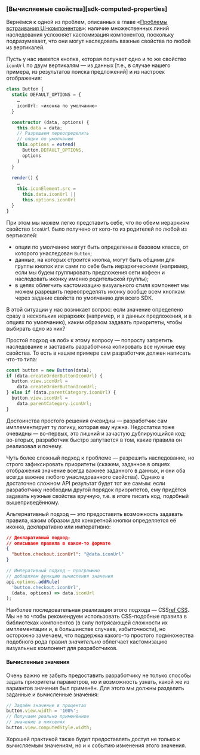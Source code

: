 ### [Вычисляемые свойства][sdk-computed-properties]

Вернёмся к одной из проблем, описанных в главе «[Проблемы встраивания UI-компонентов](#sdk-ui-components)»: наличие множественных линий наследования усложняет кастомизация компонентов, поскольку подразумевает, что они могут наследовать важные свойства по любой из вертикалей. 

Пусть у нас имеется кнопка, которая получает одно и то же свойство `iconUrl` по двум вертикалям — из данных [т.е., в случае нашего примера, из результатов поиска предложений] и из настроек отображения:

```typescript
class Button {
  static DEFAULT_OPTIONS = {
    …
    iconUrl: <иконка по умолчанию>
  }

  constructor (data, options) {
    this.data = data;
    // Разрешаем переопределять
    // опции по умолчанию
    this.options = extend(
      Button.DEFAULT_OPTIONS,
      options
    )
  }

  render() {
    …
    this.iconElement.src = 
      this.data.iconUrl || 
      this.options.iconUrl
  }
}
```

При этом мы можем легко представить себе, что по обеим иерархиям свойство `iconUrl` было получено от кого-то из родителей по любой из вертикалей:
  * опции по умолчанию могут быть определены в базовом классе, от которого унаследован `Button`;
  * данные, на которых строится кнопка, могут быть общими для группы кнопок или сами по себе быть иерархическими (например, если мы будем группировать предложения сети кофеен и наследовать иконку именно родительской группы);
  * в целях облегчить кастомизацию визуального стиля компонент мы можем разрешить переопределять иконку вообще всем кнопкам через задание свойств по умолчанию для всего SDK.

В этой ситуации у нас возникает вопрос: если значение определено сразу в нескольких иерархиях (например, и в данных предложения, и в опциях по умолчанию), каким образом задавать приоритеты, чтобы выбирать одно из них?

Простой подход «в лоб» к этому вопросу — попросту запретить наследование и заставить разработчика копировать все нужные ему свойства. То есть в нашем примере сам разработчик должен написать что-то типа:

```typescript
const button = new Button(data);
if (data.createOrderButtonIconUrl) {
  button.view.iconUrl = 
    data.createOrderButtonIconUrl;
} else if (data.parentCategory.iconUrl) {
  button.view.iconUrl = 
    data.parentCategory.iconUrl;
}
```

Достоинства простого решения очевидны — разработчик сам имплементирует ту логику, которая ему нужна. Недостатки тоже очевидны — во-первых, это лишний и зачастую дублирующийся код; во-вторых, разработчик быстро запутается в том, какие правила он реализовал и почему.

Чуть более сложный подход к проблеме — разрешить наследование, но строго зафиксировать приоритеты (скажем, заданное в опциях отображения значение всегда важнее заданного в данных, и они оба всегда важнее любого унаследованного свойства). Однако в достаточно сложном API результат будет тот же самым: если разработчику необходим другой порядок приоритетов, ему придётся задавать нужные свойства вручную, т.е. в итоге писать код, подобный вышеприведённому.

Альтернативный подход — это предоставить возможность задавать правила, каким образом для конкретной кнопки определяется её иконка, декларативно или императивно:

```json
// Декларативный подход:
// описываем правила в каком-то формате
{
  "button.checkout.iconUrl": "@data.iconUrl"
}
```

```typescript
// Императивный подход — программно
// добавляем функцию вычисления значения
api.options.addRule(
  'button.checkout.iconUrl',
  (data, options) => data.iconUrl
);
```

Наиболее последовательная реализация этого подхода — CSS[ref CSS](https://www.w3.org/Style/CSS/). Мы не то чтобы рекомендуем использовать CSS-подобные правила в библиотеках компонентов (в силу потрясающей сложности их имплементации и, в большинстве случаев, избыточности), но осторожно замечаем, что поддержка какого-то простого подмножества подобного рода правил *значительно* облегчает кастомизацию визуальных компонент для разработчиков.

#### Вычисленные значения

Очень важно не забыть предоставить разработчику не только способы задать приоритеты параметров, но и возможность узнать, какой же из вариантов значения был применён. Для этого мы должны разделить заданные и вычисленные значения:

```typescript
// Задаём значение в процентах
button.view.width = '100%';
// Получаем реально применённое
// значение в пикселях
button.view.computedStyle.width;
```

Хорошей практикой также будет предоставлять доступ не только к вычисляемым значениям, но и к событию изменения этого значения.